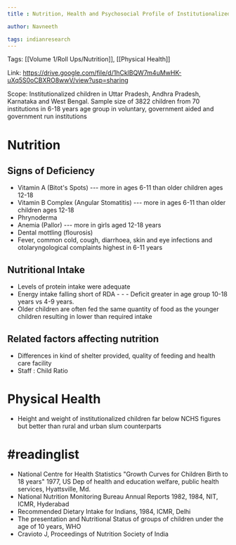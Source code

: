 ```yaml
---
title : Nutrition, Health and Psychosocial Profile of Institutionalized Children

author: Navneeth

tags: indianresearch
---
```


Tags: [[Volume 1/Roll Ups/Nutrition]], [[Physical Health]]

Link: https://drive.google.com/file/d/1hCklBQW7m4uMwHK-uXq5S0oCBXRO8wwV/view?usp=sharing

Scope: Institutionalized children in Uttar Pradesh, Andhra Pradesh, Karnataka and West Bengal.  Sample size of 3822 children from 70 institutions in 6-18 years age group in voluntary, government aided and government run institutions

# Nutrition
## Signs of Deficiency
- Vitamin A (Bitot's Spots)  --- more in ages 6-11 than older children ages 12-18
- Vitamin B Complex (Angular Stomatitis) --- more in ages 6-11 than older children ages 12-18
- Phrynoderma 
- Anemia (Pallor) --- more in girls aged 12-18 years
- Dental mottling (flourosis)
- Fever, common cold, cough, diarrhoea, skin and eye infections and otolaryngological complaints highest in 6-11 years

## Nutritional Intake
- Levels of protein intake were adequate 
- Energy intake falling short of RDA - - - Deficit greater in age group 10-18 years vs 4-9 years. 
- Older children are often fed the same quantity of food as the younger children resulting in lower than required intake

## Related factors affecting nutrition
- Differences in kind of shelter provided, quality of feeding and health care facility
- Staff : Child Ratio
# Physical Health
- Height and weight of institutionalized children far below NCHS figures but better than rural and urban slum counterparts


# #readinglist 

- National Centre for Health Statistics "Growth Curves for Children Birth to 18 years" 1977, US Dep of health and education welfare, public health services, Hyattsville, Md. 
- National Nutrition Monitoring Bureau Annual Reports 1982, 1984, NIT, ICMR, Hyderabad
- Recommended Dietary Intake for Indians, 1984, ICMR, Delhi
- The presentation and Nutritional Status of groups of children under the age of 10 years, WHO
- Cravioto J, Proceedings of Nutrition Society of India
